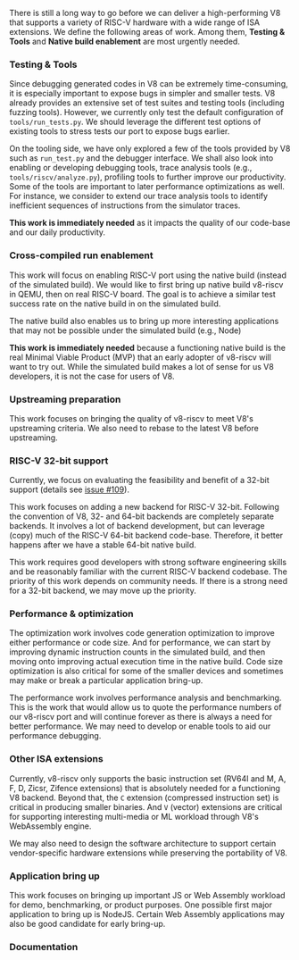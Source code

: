 There is still a long way to go before we can deliver a high-performing V8 that supports a variety of RISC-V hardware with a wide range of ISA extensions. We define the following areas of work. Among them, **Testing & Tools** and **Native build enablement** are most urgently needed.

### Testing & Tools

Since debugging generated codes in V8 can be extremely time-consuming, it is especially important to expose bugs in simpler and smaller tests. V8 already provides an extensive set of test suites and testing tools (including fuzzing tools). However, we currently only test the default configuration of `tools/run_tests.py`. We should leverage the different test options of existing tools to stress tests our port to expose bugs earlier. 

On the tooling side, we have only explored a few of the tools provided by V8 such as `run_test.py` and the debugger interface. We shall also look into enabling or developing debugging tools, trace analysis tools (e.g., `tools/riscv/analyze.py`), profiling tools to further improve our productivity. Some of the tools are important to later performance optimizations as well. For instance, we consider to extend our trace analysis tools to identify inefficient sequences of instructions from the simulator traces. 

**This work is immediately needed** as it impacts the quality of our code-base and our daily productivity.

### Cross-compiled run enablement

This work will focus on enabling RISC-V port using the native build (instead of the simulated build). We would like to first bring up native build v8-riscv in QEMU, then on real RISC-V board. The goal is to achieve a similar test success rate on the native build in on the simulated build.

The native build also enables us to bring up more interesting applications that may not be possible under the simulated build (e.g., Node)

**This work is immediately needed** because a functioning native build is the real Minimal Viable Product (MVP) that an early adopter of v8-riscv will want to try out. While the simulated build makes a lot of sense for us V8 developers, it is not the case for users of V8.

### Upstreaming preparation

This work focuses on bringing the quality of v8-riscv to meet V8's upstreaming criteria. We also need to rebase to the latest V8 before upstreaming.

### RISC-V 32-bit support

Currently, we focus on evaluating the feasibility and benefit of a 32-bit support (details see [issue #109](https://github.com/v8-riscv/v8/issues/109)).

This work focuses on adding a new backend for RISC-V 32-bit. Following the convention of V8, 32- and 64-bit backends are completely separate backends. It involves a lot of backend development, but can leverage (copy) much of the RISC-V 64-bit backend code-base. Therefore, it better happens after we have a stable 64-bit native build. 

This work requires good developers with strong software engineering skills and be reasonably familiar with the current RISC-V backend codebase. The priority of this work depends on community needs. If there is a strong need for a 32-bit backend, we may move up the priority. 

### Performance & optimization

The optimization work involves code generation optimization to improve either performance or code size. And for performance, we can start by improving dynamic instruction counts in the simulated build, and then moving onto improving actual execution time in the native build. Code size optimization is also critical for some of the smaller devices and sometimes may make or break a particular application bring-up.

The performance work involves performance analysis and benchmarking. This is the work that would allow us to quote the performance numbers of our v8-riscv port and will continue forever as there is always a need for better performance. We may need to develop or enable tools to aid our performance debugging.

### Other ISA extensions

Currently, v8-riscv only supports the basic instruction set (RV64I and M, A, F, D, Zicsr, Zifence extensions) that is absolutely needed for a functioning V8 backend. Beyond that, the `C` extension (compressed instruction set) is critical in producing smaller binaries. And `V` (vector) extensions are critical for supporting interesting multi-media or ML workload through V8's WebAssembly engine.

We may also need to design the software architecture to support certain vendor-specific hardware extensions while preserving the portability of V8.

### Application bring up

This work focuses on bringing up important JS or Web Assembly workload for demo, benchmarking, or product purposes. One possible first major application to bring up is NodeJS. Certain Web Assembly applications may also be good candidate for early bring-up.

### Documentation


